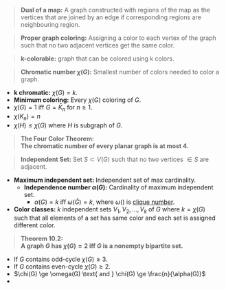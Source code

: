 >**Dual of a map:**  A graph constructed with regions of the map as the vertices that are joined by an edge if corresponding regions are neighbouring region.  

>**Proper graph coloring:** Assigning a color to each vertex of the graph such that no two adjacent vertices get the same color.

> **k-colorable:** graph that can be colored using k colors.

>**Chromatic number $\chi(G)$:** Smallest number of colors needed to color a graph.
- **k chromatic:** $\chi(G)=k$.
- **Minimum coloring:** Every $\chi(G)$ coloring of $G$.
- $\chi(G)=1$ iff $G=\bar K_n$ for $n \ge 1$.
- $\chi(K_n)=n$
- $\chi(H) \le \chi(G)$ where $H$ is subgraph of $G$.

>**The Four Color Theorem:  
>The chromatic number of every planar graph is at most 4.**

> **Independent Set:** Set $S \subset V(G)$ such that no two vertices $\in S$ are adjacent.
- **Maximum independent set:** Independent set of max cardinality.
	- **Independence number $\alpha(G)$:** Cardinality of maximum independent set.
		- $\alpha(G)=k$ iff $\omega(\bar G)=k$, where $\omega()$ is [clique number](./Definitions.md).
- **Color classes:** $k$ independent sets $V_1,V_2,...,V_k$ of $G$ where $k=\chi(G)$ such that all elements of a set has same color and each set is assigned different color.

> **Theorem 10.2:  
> A graph $G$ has $\chi(G)=2$ iff $G$ is a nonempty bipartite set.**

- If $G$ contains odd-cycle $\chi(G)\ge 3$.
- If $G$ contains even-cycle $\chi(G)\ge 2$.
- $\chi(G) \ge \omega(G) \text{ and } \chi(G) \ge \frac{n}{\alpha(G)}$
- 

